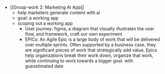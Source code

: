 - [[Group-work 2: Marketing AI App]]
	- help marketers generate content with ai
	- goal: a working app
	- scoping out a working app
		- User journey: figma, a diagram that visually illustrates the user flow, and framework, craft our own experiment
		- EPICs: An Agile Epic is a large body of work that will be delivered over multiple sprints. Often supported by a business case, they are significant pieces of work that strategically add value. Epics help organizations break their work down, organize that work, while continuing to work towards a bigger goal. with guesstimated date